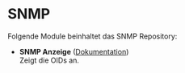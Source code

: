 # SNMP

Folgende Module beinhaltet das SNMP Repository:

- __SNMP Anzeige__ ([Dokumentation](SMNP%20Anzeige))  
	Zeigt die OIDs an.
